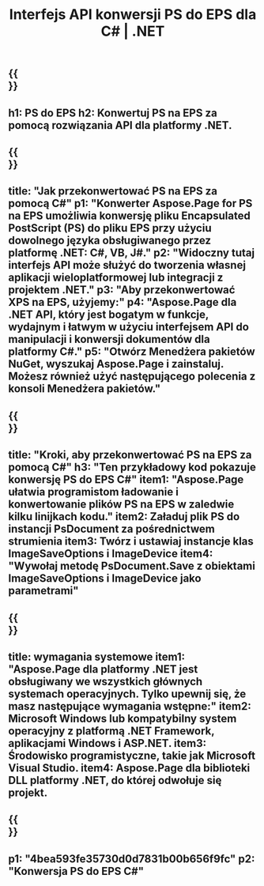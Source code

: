 ﻿---
translation: true
template: /_templates/_conversion-child-net.md
title: Interfejs API konwersji PS do EPS dla C# |  .NET
url: /net/conversion/ps-to-eps/
description: Przykładowy kod konwersji PS do EPS C#. Użyj przykładowego kodu API dla plików wsadowych PS do konwersji EPS w VB.NET, Asp.NET lub dowolnej aplikacji opartej na .NET.
informat: PS
outformat: EPS
otherformats: XPS EPS
---

{{<section banner>}}
---
h1: PS do EPS
h2: Konwertuj PS na EPS za pomocą rozwiązania API dla platformy .NET.
---

{{<section overview>}}
---
title: "Jak przekonwertować PS na EPS za pomocą C#"
p1: "Konwerter Aspose.Page for PS na EPS umożliwia konwersję pliku Encapsulated PostScript (PS) do pliku EPS przy użyciu dowolnego języka obsługiwanego przez platformę .NET: C#, VB, J#."
p2: "Widoczny tutaj interfejs API może służyć do tworzenia własnej aplikacji wieloplatformowej lub integracji z projektem .NET."
p3: "Aby przekonwertować XPS na EPS, użyjemy:"
p4: "Aspose.Page dla .NET API, który jest bogatym w funkcje, wydajnym i łatwym w użyciu interfejsem API do manipulacji i konwersji dokumentów dla platformy C#."
p5: "Otwórz Menedżera pakietów NuGet, wyszukaj Aspose.Page i zainstaluj. Możesz również użyć następującego polecenia z konsoli Menedżera pakietów."
---

{{<section feature1>}}
---
title: "Kroki, aby przekonwertować PS na EPS za pomocą C#"
h3: "Ten przykładowy kod pokazuje konwersję PS do EPS C#"
item1: "Aspose.Page ułatwia programistom ładowanie i konwertowanie plików PS na EPS w zaledwie kilku linijkach kodu."
item2: Załaduj plik PS do instancji PsDocument za pośrednictwem strumienia
item3: Twórz i ustawiaj instancje klas ImageSaveOptions i ImageDevice
item4: "Wywołaj metodę PsDocument.Save z obiektami ImageSaveOptions i ImageDevice jako parametrami"
---

{{<section feature2>}}
---
title: wymagania systemowe
item1: "Aspose.Page dla platformy .NET jest obsługiwany we wszystkich głównych systemach operacyjnych. Tylko upewnij się, że masz następujące wymagania wstępne:"
item2: Microsoft Windows lub kompatybilny system operacyjny z platformą .NET Framework, aplikacjami Windows i ASP.NET.
item3: Środowisko programistyczne, takie jak Microsoft Visual Studio.
item4: Aspose.Page dla biblioteki DLL platformy .NET, do której odwołuje się projekt.
---

{{<section gist>}}
---
p1: "4bea593fe35730d0d7831b00b656f9fc"
p2: "Konwersja PS do EPS C#"
---

